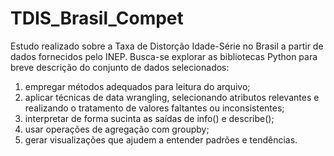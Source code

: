 # TDIS_Brasil_Compet
Estudo realizado sobre a Taxa de Distorção Idade-Série no Brasil a partir de dados fornecidos pelo INEP. Busca-se explorar as bibliotecas Python para breve descrição do conjunto de dados selecionados:

1. empregar métodos adequados para leitura do arquivo; 
2. aplicar técnicas de data wrangling, selecionando atributos relevantes e realizando o tratamento de valores faltantes ou inconsistentes; 
3. interpretar de forma sucinta as saídas de info() e describe(); 
4. usar operações de agregação com groupby; 
5. gerar visualizações que ajudem a entender padrões e tendências.
